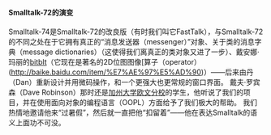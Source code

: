 #### Smalltalk-72的演变
Smalltalk-74是Smalltalk-72的改良版（有时我们叫它FastTalk），与Smalltalk-72的不同之处在于它拥有真正的“消息发送器（messenger）”对象、关于类的消息字典（message dictionaries）（这使得我们离真正的类对象又进了一步）、戴安娜·玛丽的[bitblt](http://baike.baidu.com/item/BitBlt)（它现在是著名的2D位图图像[算子（operator）(http://baike.baidu.com/item/%E7%AE%97%E5%AD%90)）——后来由丹（Dan）重新设计并用微码操作，和一个更强大也更常规的窗口界面。
戴夫·罗宾森（Dave Robinson）那时还是[加州大学欧文分校](http://baike.baidu.com/item/UCI)的学生，他听说了我们的项目，并在使用面向对象的编程语言（OOPL）方面给予了我们极大的帮助。
我们热情地邀请他来“过暑假”，然后就一直把他“扣留着”——他在表达Smalltalk的语义上面功不可没。
